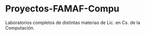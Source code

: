 # Proyectos-FAMAF-Compu
Laboratorios completos de distintas materias de Lic. en Cs. de la Computación.
